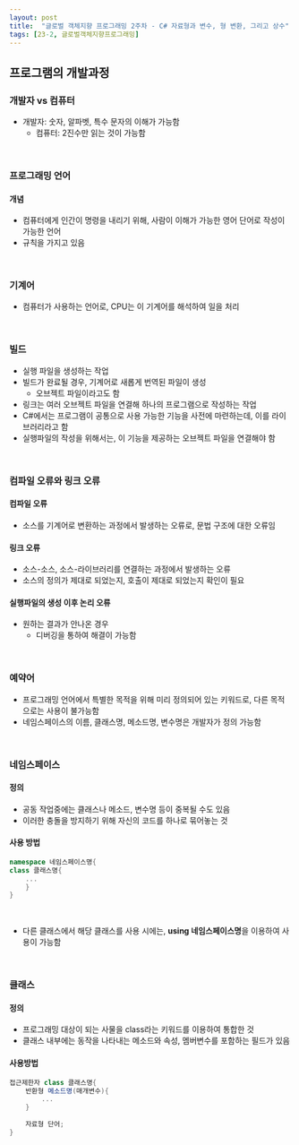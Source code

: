 ```yaml
---
layout: post
title:  "글로벌 객체지향 프로그래밍 2주차 - C# 자료형과 변수, 형 변환, 그리고 상수"
tags: [23-2, 글로벌객체지향프로그래밍]
---
```


## 프로그램의 개발과정

### 개발자 vs 컴퓨터

- 개발자: 숫자, 알파벳, 특수 문자의 이해가 가능함
  - 컴퓨터: 2진수만 읽는 것이 가능함

<br/>

### 프로그래밍 언어

#### 개념

- 컴퓨터에게 인간이 명령을 내리기 위해, 사람이 이해가 가능한 영어 단어로 작성이 가능한 언어
- 규칙을 가지고 있음

<br/>

### 기계어

- 컴퓨터가 사용하는 언어로, CPU는 이 기계어를 해석하여 일을 처리

<br/>

### 빌드

- 실행 파일을 생성하는 작업
- 빌드가 완료될 경우, 기계어로 새롭게 번역된 파일이 생성
  - 오브젝트 파일이라고도 함
- 링크는 여러 오브젝트 파일을 연결해 하나의 프로그램으로 작성하는 작업
- C#에서는 프로그램이 공통으로 사용 가능한 기능을 사전에 마련하는데, 이를 라이브러리라고 함
- 실행파일의 작성을 위해서는, 이 기능을 제공하는 오브젝트 파일을 연결해야 함

<br/>

### 컴파일 오류와 링크 오류

#### 컴파일 오류

- 소스를 기계어로 변환하는 과정에서 발생하는 오류로, 문법 구조에 대한 오류임

#### 링크 오류

- 소스-소스, 소스-라이브러리를 연결하는 과정에서 발생하는 오류
- 소스의 정의가 제대로 되었는지, 호출이 제대로 되었는지 확인이 필요

#### 실행파일의 생성 이후 논리 오류

- 원하는 결과가 안나온 경우
  - 디버깅을 통하여 해결이 가능함 

<br/>

### 예약어

- 프로그래밍 언어에서 특별한 목적을 위해 미리 정의되어 있는 키워드로, 다른 목적으로는 사용이 불가능함
- 네임스페이스의 이름, 클래스명, 메소드명, 변수명은 개발자가 정의 가능함

<br/>

### 네임스페이스

#### 정의

- 공동 작업중에는 클래스나 메소드, 변수명 등이 중복될 수도 있음
- 이러한 충돌을 방지하기 위해 자신의 코드를 하나로 묶어놓는 것

#### 사용 방법

~~~c#
namespace 네임스페이스명{
class 클래스명{
	...
    }
}
~~~

<br/>

- 다른 클래스에서 해당 클래스를 사용 시에는, **using 네임스페이스명**을 이용하여 사용이 가능함

<br/>

### 클래스

#### 정의

- 프로그래밍 대상이 되는 사물을 class라는 키워드를 이용하여 통합한 것
- 클래스 내부에는 동작을 나타내는 메소드와 속성, 멤버변수를 포함하는 필드가 있음

#### 사용방법

~~~c#
접근제한자 class 클래스명{
	반환형 메소드명(매개변수){
		...
	}
	
	자료형 단어;
}
~~~
